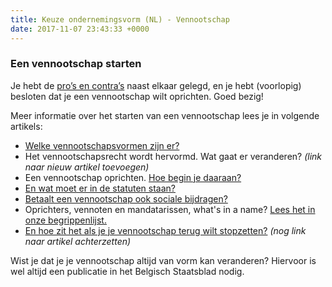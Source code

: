 ```yaml
---
title: Keuze ondernemingsvorm (NL) - Vennootschap
date: 2017-11-07 23:43:33 +0000
---
```

### Een vennootschap starten

Je hebt de [pro’s en contra’s](https://www.xerius.be/blog/zelfstandige-worden-eenmanszaak-vennootschap/) naast elkaar gelegd, en je hebt (voorlopig) besloten dat je een vennootschap wilt oprichten. Goed bezig!

Meer informatie over het starten van een vennootschap lees je in volgende artikels:

* [Welke vennootschapsvormen zijn er?](http://www.xerius.be/zelfstandigen/start-eigen-zaak/juridische-vorm/)
* Het vennootschapsrecht wordt hervormd. Wat gaat er veranderen? _(link naar nieuw artikel toevoegen)_
* Een vennootschap oprichten. [Hoe begin je daaraan?](www.xerius.be/oprichting-vennootschap) 
* [En wat moet er in de statuten staan?](https://www.xerius.be/blog/wat-moet-in-statuten-staan)
* [Betaalt een vennootschap ook sociale bijdragen?](https://www.xerius.be/zelfstandigen/sociale-zekerheid/vennootschapsbijdrage/)
* Oprichters, vennoten en mandatarissen, what's in a name? [Lees het in onze begrippenlijst.](https://www.xerius.be/begrippenlijst)
* [En hoe zit het als je je vennootschap terug wilt stopzetten?](http://www.xerius.be/http/www.xerius.be/zelfstandigen/wijzigingen-onderneming/stopzetten/)  _(nog link naar artikel achterzetten)_

Wist je dat je je vennootschap altijd van vorm kan veranderen? Hiervoor is wel altijd een publicatie in het Belgisch Staatsblad nodig. 